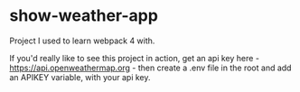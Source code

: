 # show-weather-app
Project I used to learn webpack 4 with.


If you'd really like to see this project in action, get an api key here - https://api.openweathermap.org - then create a .env file in the root and add an APIKEY variable, with your api key.
